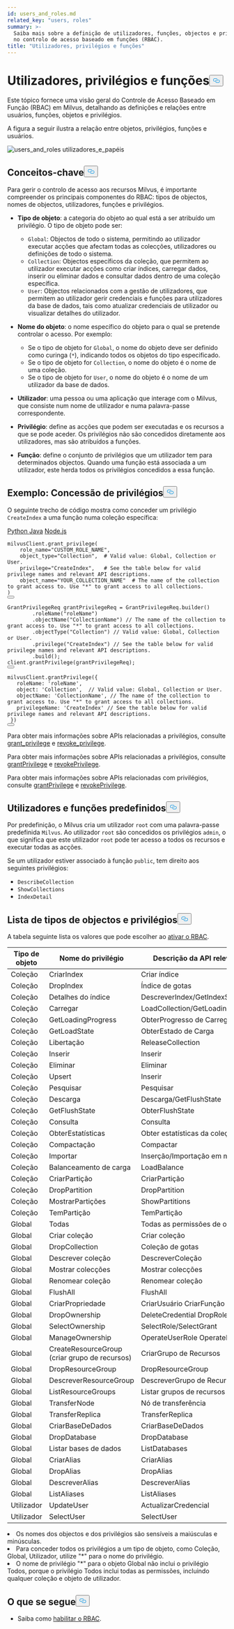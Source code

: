 ```yaml
---
id: users_and_roles.md
related_key: "users, roles"
summary: >-
  Saiba mais sobre a definição de utilizadores, funções, objectos e privilégios
  no controlo de acesso baseado em funções (RBAC).
title: "Utilizadores, privilégios e funções"
---
```


<h1 id="Users-Privileges-and-Roles" class="common-anchor-header">Utilizadores, privilégios e funções<button data-href="#Users-Privileges-and-Roles" class="anchor-icon" translate="no">
      <svg translate="no"
        aria-hidden="true"
        focusable="false"
        height="20"
        version="1.1"
        viewBox="0 0 16 16"
        width="16"
      >
        <path
          fill="#0092E4"
          fill-rule="evenodd"
          d="M4 9h1v1H4c-1.5 0-3-1.69-3-3.5S2.55 3 4 3h4c1.45 0 3 1.69 3 3.5 0 1.41-.91 2.72-2 3.25V8.59c.58-.45 1-1.27 1-2.09C10 5.22 8.98 4 8 4H4c-.98 0-2 1.22-2 2.5S3 9 4 9zm9-3h-1v1h1c1 0 2 1.22 2 2.5S13.98 12 13 12H9c-.98 0-2-1.22-2-2.5 0-.83.42-1.64 1-2.09V6.25c-1.09.53-2 1.84-2 3.25C6 11.31 7.55 13 9 13h4c1.45 0 3-1.69 3-3.5S14.5 6 13 6z"
        ></path>
      </svg>
    </button></h1><p>Este tópico fornece uma visão geral do Controle de Acesso Baseado em Função (RBAC) em Milvus, detalhando as definições e relações entre usuários, funções, objetos e privilégios.</p>
<p>A figura a seguir ilustra a relação entre objetos, privilégios, funções e usuários.</p>
<p>
  
   <span class="img-wrapper"> <img translate="no" src="/docs/v2.5.x/assets/users_and_roles.png" alt="users_and_roles" class="doc-image" id="users_and_roles" />
   </span> <span class="img-wrapper"> <span>utilizadores_e_papéis</span> </span></p>
<h2 id="Key-concepts" class="common-anchor-header">Conceitos-chave<button data-href="#Key-concepts" class="anchor-icon" translate="no">
      <svg translate="no"
        aria-hidden="true"
        focusable="false"
        height="20"
        version="1.1"
        viewBox="0 0 16 16"
        width="16"
      >
        <path
          fill="#0092E4"
          fill-rule="evenodd"
          d="M4 9h1v1H4c-1.5 0-3-1.69-3-3.5S2.55 3 4 3h4c1.45 0 3 1.69 3 3.5 0 1.41-.91 2.72-2 3.25V8.59c.58-.45 1-1.27 1-2.09C10 5.22 8.98 4 8 4H4c-.98 0-2 1.22-2 2.5S3 9 4 9zm9-3h-1v1h1c1 0 2 1.22 2 2.5S13.98 12 13 12H9c-.98 0-2-1.22-2-2.5 0-.83.42-1.64 1-2.09V6.25c-1.09.53-2 1.84-2 3.25C6 11.31 7.55 13 9 13h4c1.45 0 3-1.69 3-3.5S14.5 6 13 6z"
        ></path>
      </svg>
    </button></h2><p>Para gerir o controlo de acesso aos recursos Milvus, é importante compreender os principais componentes do RBAC: tipos de objectos, nomes de objectos, utilizadores, funções e privilégios.</p>
<ul>
<li><p><strong>Tipo de objeto</strong>: a categoria do objeto ao qual está a ser atribuído um privilégio. O tipo de objeto pode ser:</p>
<ul>
<li><code translate="no">Global</code>: Objectos de todo o sistema, permitindo ao utilizador executar acções que afectam todas as colecções, utilizadores ou definições de todo o sistema.</li>
<li><code translate="no">Collection</code>: Objectos específicos da coleção, que permitem ao utilizador executar acções como criar índices, carregar dados, inserir ou eliminar dados e consultar dados dentro de uma coleção específica.</li>
<li><code translate="no">User</code>: Objectos relacionados com a gestão de utilizadores, que permitem ao utilizador gerir credenciais e funções para utilizadores da base de dados, tais como atualizar credenciais de utilizador ou visualizar detalhes do utilizador.</li>
</ul></li>
<li><p><strong>Nome do objeto</strong>: o nome específico do objeto para o qual se pretende controlar o acesso. Por exemplo:</p>
<ul>
<li>Se o tipo de objeto for <code translate="no">Global</code>, o nome do objeto deve ser definido como curinga (<code translate="no">*</code>), indicando todos os objetos do tipo especificado.</li>
<li>Se o tipo de objeto for <code translate="no">Collection</code>, o nome do objeto é o nome de uma coleção.</li>
<li>Se o tipo de objeto for <code translate="no">User</code>, o nome do objeto é o nome de um utilizador da base de dados.</li>
</ul></li>
<li><p><strong>Utilizador</strong>: uma pessoa ou uma aplicação que interage com o Milvus, que consiste num nome de utilizador e numa palavra-passe correspondente.</p></li>
<li><p><strong>Privilégio</strong>: define as acções que podem ser executadas e os recursos a que se pode aceder. Os privilégios não são concedidos diretamente aos utilizadores, mas são atribuídos a funções.</p></li>
<li><p><strong>Função</strong>: define o conjunto de privilégios que um utilizador tem para determinados objectos. Quando uma função está associada a um utilizador, este herda todos os privilégios concedidos a essa função.</p></li>
</ul>
<h2 id="Example-Granting-privileges" class="common-anchor-header">Exemplo: Concessão de privilégios<button data-href="#Example-Granting-privileges" class="anchor-icon" translate="no">
      <svg translate="no"
        aria-hidden="true"
        focusable="false"
        height="20"
        version="1.1"
        viewBox="0 0 16 16"
        width="16"
      >
        <path
          fill="#0092E4"
          fill-rule="evenodd"
          d="M4 9h1v1H4c-1.5 0-3-1.69-3-3.5S2.55 3 4 3h4c1.45 0 3 1.69 3 3.5 0 1.41-.91 2.72-2 3.25V8.59c.58-.45 1-1.27 1-2.09C10 5.22 8.98 4 8 4H4c-.98 0-2 1.22-2 2.5S3 9 4 9zm9-3h-1v1h1c1 0 2 1.22 2 2.5S13.98 12 13 12H9c-.98 0-2-1.22-2-2.5 0-.83.42-1.64 1-2.09V6.25c-1.09.53-2 1.84-2 3.25C6 11.31 7.55 13 9 13h4c1.45 0 3-1.69 3-3.5S14.5 6 13 6z"
        ></path>
      </svg>
    </button></h2><p>O seguinte trecho de código mostra como conceder um privilégio <code translate="no">CreateIndex</code> a uma função numa coleção específica:</p>
<div class="multipleCode">
   <a href="#python">Python </a> <a href="#java">Java</a> <a href="#javascript">Node.js</a></div>
<pre><code translate="no" class="language-python">milvusClient.grant_privilege(
    role_name=<span class="hljs-string">&quot;CUSTOM_ROLE_NAME&quot;</span>,
    object_type=<span class="hljs-string">&quot;Collection&quot;</span>,  <span class="hljs-comment"># Valid value: Global, Collection or User.</span>
    privilege=<span class="hljs-string">&quot;CreateIndex&quot;</span>,   <span class="hljs-comment"># See the table below for valid privilege names and relevant API descriptions.</span>
    object_name=<span class="hljs-string">&quot;YOUR_COLLECTION_NAME&quot;</span>  <span class="hljs-comment"># The name of the collection to grant access to. Use &quot;*&quot; to grant access to all collections.</span>
)
<button class="copy-code-btn"></button></code></pre>
<pre><code translate="no" class="language-java"><span class="hljs-type">GrantPrivilegeReq</span> <span class="hljs-variable">grantPrivilegeReq</span> <span class="hljs-operator">=</span> GrantPrivilegeReq.builder()
        .roleName(<span class="hljs-string">&quot;roleName&quot;</span>)
        .objectName(<span class="hljs-string">&quot;CollectionName&quot;</span>) <span class="hljs-comment">// The name of the collection to grant access to. Use &quot;*&quot; to grant access to all collections.</span>
        .objectType(<span class="hljs-string">&quot;Collection&quot;</span>) <span class="hljs-comment">// Valid value: Global, Collection or User.</span>
        .privilege(<span class="hljs-string">&quot;CreateIndex&quot;</span>) <span class="hljs-comment">// See the table below for valid privilege names and relevant API descriptions.</span>
        .build();
client.grantPrivilege(grantPrivilegeReq);
<button class="copy-code-btn"></button></code></pre>
<pre><code translate="no" class="language-javascript">milvusClient.grantPrivilege({
   roleName: <span class="hljs-string">&#x27;roleName&#x27;</span>,
   <span class="hljs-built_in">object</span>: <span class="hljs-string">&#x27;Collection&#x27;</span>,  <span class="hljs-comment">// Valid value: Global, Collection or User.</span>
   objectName: <span class="hljs-string">&#x27;CollectionName&#x27;</span>, <span class="hljs-comment">// The name of the collection to grant access to. Use &quot;*&quot; to grant access to all collections.</span>
   privilegeName: <span class="hljs-string">&#x27;CreateIndex&#x27;</span> <span class="hljs-comment">// See the table below for valid privilege names and relevant API descriptions.</span>
 })
<button class="copy-code-btn"></button></code></pre>
<div class="language-python">
<p>Para obter mais informações sobre APIs relacionadas a privilégios, consulte <a href="https://milvus.io/api-reference/pymilvus/v2.4.x/MilvusClient/Authentication/grant_privilege.md">grant_privilege</a> e <a href="https://milvus.io/api-reference/pymilvus/v2.4.x/MilvusClient/Authentication/revoke_privileges.md">revoke_privilege</a>.</p>
</div>
<div class="language-java">
<p>Para obter mais informações sobre APIs relacionadas a privilégios, consulte <a href="https://milvus.io/api-reference/java/v2.4.x/v2/Authentication/grantPrivilege.md">grantPrivilege</a> e <a href="https://milvus.io/api-reference/java/v2.4.x/v2/Authentication/revokePrivilege.md">revokePrivilege</a>.</p>
</div>
<div class="language-javascript">
<p>Para obter mais informações sobre APIs relacionadas com privilégios, consulte <a href="https://milvus.io/api-reference/node/v2.4.x/Authentication/grantPrivilege.md">grantPrivilege</a> e <a href="https://milvus.io/api-reference/node/v2.4.x/Authentication/revokePrivilege.md">revokePrivilege</a>.</p>
</div>
<h2 id="Default-users-and-roles" class="common-anchor-header">Utilizadores e funções predefinidos<button data-href="#Default-users-and-roles" class="anchor-icon" translate="no">
      <svg translate="no"
        aria-hidden="true"
        focusable="false"
        height="20"
        version="1.1"
        viewBox="0 0 16 16"
        width="16"
      >
        <path
          fill="#0092E4"
          fill-rule="evenodd"
          d="M4 9h1v1H4c-1.5 0-3-1.69-3-3.5S2.55 3 4 3h4c1.45 0 3 1.69 3 3.5 0 1.41-.91 2.72-2 3.25V8.59c.58-.45 1-1.27 1-2.09C10 5.22 8.98 4 8 4H4c-.98 0-2 1.22-2 2.5S3 9 4 9zm9-3h-1v1h1c1 0 2 1.22 2 2.5S13.98 12 13 12H9c-.98 0-2-1.22-2-2.5 0-.83.42-1.64 1-2.09V6.25c-1.09.53-2 1.84-2 3.25C6 11.31 7.55 13 9 13h4c1.45 0 3-1.69 3-3.5S14.5 6 13 6z"
        ></path>
      </svg>
    </button></h2><p>Por predefinição, o Milvus cria um utilizador <code translate="no">root</code> com uma palavra-passe predefinida <code translate="no">Milvus</code>. Ao utilizador <code translate="no">root</code> são concedidos os privilégios <code translate="no">admin</code>, o que significa que este utilizador <code translate="no">root</code> pode ter acesso a todos os recursos e executar todas as acções.</p>
<p>Se um utilizador estiver associado à função <code translate="no">public</code>, tem direito aos seguintes privilégios:</p>
<ul>
<li><code translate="no">DescribeCollection</code></li>
<li><code translate="no">ShowCollections</code></li>
<li><code translate="no">IndexDetail</code></li>
</ul>
<h2 id="List-of-object-types-and-privileges" class="common-anchor-header">Lista de tipos de objectos e privilégios<button data-href="#List-of-object-types-and-privileges" class="anchor-icon" translate="no">
      <svg translate="no"
        aria-hidden="true"
        focusable="false"
        height="20"
        version="1.1"
        viewBox="0 0 16 16"
        width="16"
      >
        <path
          fill="#0092E4"
          fill-rule="evenodd"
          d="M4 9h1v1H4c-1.5 0-3-1.69-3-3.5S2.55 3 4 3h4c1.45 0 3 1.69 3 3.5 0 1.41-.91 2.72-2 3.25V8.59c.58-.45 1-1.27 1-2.09C10 5.22 8.98 4 8 4H4c-.98 0-2 1.22-2 2.5S3 9 4 9zm9-3h-1v1h1c1 0 2 1.22 2 2.5S13.98 12 13 12H9c-.98 0-2-1.22-2-2.5 0-.83.42-1.64 1-2.09V6.25c-1.09.53-2 1.84-2 3.25C6 11.31 7.55 13 9 13h4c1.45 0 3-1.69 3-3.5S14.5 6 13 6z"
        ></path>
      </svg>
    </button></h2><p>A tabela seguinte lista os valores que pode escolher ao <a href="/docs/pt/v2.5.x/rbac.md">ativar o RBAC</a>.</p>
<table>
<thead>
<tr><th>Tipo de objeto</th><th>Nome do privilégio</th><th>Descrição da API relevante no lado do cliente</th></tr>
</thead>
<tbody>
<tr><td>Coleção</td><td>CriarIndex</td><td>Criar índice</td></tr>
<tr><td>Coleção</td><td>DropIndex</td><td>Índice de gotas</td></tr>
<tr><td>Coleção</td><td>Detalhes do índice</td><td>DescreverIndex/GetIndexState/GetIndexBuildProgress</td></tr>
<tr><td>Coleção</td><td>Carregar</td><td>LoadCollection/GetLoadingProgress/GetLoadState</td></tr>
<tr><td>Coleção</td><td>GetLoadingProgress</td><td>ObterProgresso de Carregamento</td></tr>
<tr><td>Coleção</td><td>GetLoadState</td><td>ObterEstado de Carga</td></tr>
<tr><td>Coleção</td><td>Libertação</td><td>ReleaseCollection</td></tr>
<tr><td>Coleção</td><td>Inserir</td><td>Inserir</td></tr>
<tr><td>Coleção</td><td>Eliminar</td><td>Eliminar</td></tr>
<tr><td>Coleção</td><td>Upsert</td><td>Inserir</td></tr>
<tr><td>Coleção</td><td>Pesquisar</td><td>Pesquisar</td></tr>
<tr><td>Coleção</td><td>Descarga</td><td>Descarga/GetFlushState</td></tr>
<tr><td>Coleção</td><td>GetFlushState</td><td>ObterFlushState</td></tr>
<tr><td>Coleção</td><td>Consulta</td><td>Consulta</td></tr>
<tr><td>Coleção</td><td>ObterEstatísticas</td><td>Obter estatísticas da coleção</td></tr>
<tr><td>Coleção</td><td>Compactação</td><td>Compactar</td></tr>
<tr><td>Coleção</td><td>Importar</td><td>Inserção/Importação em massa</td></tr>
<tr><td>Coleção</td><td>Balanceamento de carga</td><td>LoadBalance</td></tr>
<tr><td>Coleção</td><td>CriarPartição</td><td>CriarPartição</td></tr>
<tr><td>Coleção</td><td>DropPartition</td><td>DropPartition</td></tr>
<tr><td>Coleção</td><td>MostrarPartições</td><td>ShowPartitions</td></tr>
<tr><td>Coleção</td><td>TemPartição</td><td>TemPartição</td></tr>
<tr><td>Global</td><td>Todas</td><td>Todas as permissões de operação da API nesta tabela</td></tr>
<tr><td>Global</td><td>Criar coleção</td><td>Criar coleção</td></tr>
<tr><td>Global</td><td>DropCollection</td><td>Coleção de gotas</td></tr>
<tr><td>Global</td><td>Descrever coleção</td><td>DescreverColeção</td></tr>
<tr><td>Global</td><td>Mostrar colecções</td><td>Mostrar colecções</td></tr>
<tr><td>Global</td><td>Renomear coleção</td><td>Renomear coleção</td></tr>
<tr><td>Global</td><td>FlushAll</td><td>FlushAll</td></tr>
<tr><td>Global</td><td>CriarPropriedade</td><td>CriarUsuário CriarFunção</td></tr>
<tr><td>Global</td><td>DropOwnership</td><td>DeleteCredential DropRole</td></tr>
<tr><td>Global</td><td>SelectOwnership</td><td>SelectRole/SelectGrant</td></tr>
<tr><td>Global</td><td>ManageOwnership</td><td>OperateUserRole OperatePrivilege</td></tr>
<tr><td>Global</td><td>CreateResourceGroup (criar grupo de recursos)</td><td>CriarGrupo de Recursos</td></tr>
<tr><td>Global</td><td>DropResourceGroup</td><td>DropResourceGroup</td></tr>
<tr><td>Global</td><td>DescreverResourceGroup</td><td>DescreverGrupo de Recursos</td></tr>
<tr><td>Global</td><td>ListResourceGroups</td><td>Listar grupos de recursos</td></tr>
<tr><td>Global</td><td>TransferNode</td><td>Nó de transferência</td></tr>
<tr><td>Global</td><td>TransferReplica</td><td>TransferReplica</td></tr>
<tr><td>Global</td><td>CriarBaseDeDados</td><td>CriarBaseDeDados</td></tr>
<tr><td>Global</td><td>DropDatabase</td><td>DropDatabase</td></tr>
<tr><td>Global</td><td>Listar bases de dados</td><td>ListDatabases</td></tr>
<tr><td>Global</td><td>CriarAlias</td><td>CriarAlias</td></tr>
<tr><td>Global</td><td>DropAlias</td><td>DropAlias</td></tr>
<tr><td>Global</td><td>DescreverAlias</td><td>DescreverAlias</td></tr>
<tr><td>Global</td><td>ListAliases</td><td>ListAliases</td></tr>
<tr><td>Utilizador</td><td>UpdateUser</td><td>ActualizarCredencial</td></tr>
<tr><td>Utilizador</td><td>SelectUser</td><td>SelectUser</td></tr>
</tbody>
</table>
<div class="alert note">
<li>Os nomes dos objectos e dos privilégios são sensíveis a maiúsculas e minúsculas.</li>
<li>Para conceder todos os privilégios a um tipo de objeto, como Coleção, Global, Utilizador, utilize "*" para o nome do privilégio. </li>
<li>O nome de privilégio "*" para o objeto Global não inclui o privilégio Todos, porque o privilégio Todos inclui todas as permissões, incluindo qualquer coleção e objeto de utilizador.</li>
</div>
<h2 id="Whats-next" class="common-anchor-header">O que se segue<button data-href="#Whats-next" class="anchor-icon" translate="no">
      <svg translate="no"
        aria-hidden="true"
        focusable="false"
        height="20"
        version="1.1"
        viewBox="0 0 16 16"
        width="16"
      >
        <path
          fill="#0092E4"
          fill-rule="evenodd"
          d="M4 9h1v1H4c-1.5 0-3-1.69-3-3.5S2.55 3 4 3h4c1.45 0 3 1.69 3 3.5 0 1.41-.91 2.72-2 3.25V8.59c.58-.45 1-1.27 1-2.09C10 5.22 8.98 4 8 4H4c-.98 0-2 1.22-2 2.5S3 9 4 9zm9-3h-1v1h1c1 0 2 1.22 2 2.5S13.98 12 13 12H9c-.98 0-2-1.22-2-2.5 0-.83.42-1.64 1-2.09V6.25c-1.09.53-2 1.84-2 3.25C6 11.31 7.55 13 9 13h4c1.45 0 3-1.69 3-3.5S14.5 6 13 6z"
        ></path>
      </svg>
    </button></h2><ul>
<li>Saiba como <a href="/docs/pt/v2.5.x/rbac.md">habilitar o RBAC</a>.</li>
</ul>
